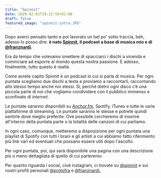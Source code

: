 ```yaml
---
title: "Spinnit"
date: 2020-02-01T20:12:55+01:00
draft: false
featured_image: "spinnit-intro.JPG"
---
```


Dopo averci pensato tanto e poi lavorato un bel po' sotto traccia, beh, adesso lo posso dire: **è nato [Spinnit](https://anchor.fm/spinnit), il podcast a base di musica mio e di [@franznardi](https://www.instagram.com/franznardi/?hl=it).**

Era da tempo che volevamo smettere di spacciarci i dischi a vicenda e cominciare ad esporre al mondo questa nostra passione. E adesso, finalmente, tutto questo è realtà.

Come avrete capito Spinnit è un podcast in cui si parla di musica. Per ogni puntata scegliamo due dischi a testa e proviamo a raccontarli, raccontando allo stesso tempo anche noi stessi. Sì, perché dietro ogni disco c’è una piccola parte di noi che vogliamo condividere con il pubblico immenso e sconfinato di _internet._

Le puntate saranno disponibili su [Anchor.fm](https://anchor.fm/spinnit), Spotify, iTunes e tutte le varie piattaforme di streaming. Le puntate saranno le stesse e potrete quindi sentirle dove meglio preferite. Ove possibile cercheremo di inserire all'interno della puntata parte o la totalità delle canzoni di cui parliamo.

In ogni caso, comunque, metteremo a disposizione per ogni puntata una playlist di Spotify con tutti i brani e gli artisti a cui abbiamo fatto riferimento più link vari ed eventuali che possano essere utili dopo l'ascolto.

Per ogni puntata, poi, qui sarà disponibile una pagina con una descrizione più o meno dettagliata di quello di cui parleremo.

Per quanto riguarda i social, cioè instagram, ci trovate su [@spinnit](https://www.instagram.com/spinn.it/?hl=it) e sui nostri profili personali [@protofra](https://www.instagram.com/protofra/?hl=it) e [@franznardi.](https://www.instagram.com/franznardi/?hl=it) 
